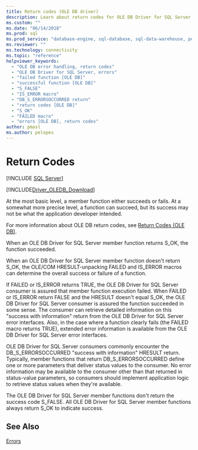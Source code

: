 ```yaml
---
title: Return codes (OLE DB driver)
description: Learn about return codes for OLE DB Driver for SQL Server member functions and how to get more information about results besides success.
ms.custom: ""
ms.date: "06/14/2018"
ms.prod: sql
ms.prod_service: "database-engine, sql-database, sql-data-warehouse, pdw"
ms.reviewer: ""
ms.technology: connectivity
ms.topic: "reference"
helpviewer_keywords: 
  - "OLE DB error handling, return codes"
  - "OLE DB Driver for SQL Server, errors"
  - "failed function [OLE DB]"
  - "successful function [OLE DB]"
  - "S_FALSE"
  - "IS_ERROR macro"
  - "DB_S_ERRORSOCCURRED return"
  - "return codes [OLE DB]"
  - "S_OK"
  - "FAILED macro"
  - "errors [OLE DB], return codes"
author: pmasl
ms.author: pelopes
---
```

# Return Codes
[!INCLUDE [SQL Server](../../../includes/applies-to-version/sql-asdb-asdbmi-asa-pdw.md)]

[!INCLUDE[Driver_OLEDB_Download](../../../includes/driver_oledb_download.md)]

  At the most basic level, a member function either succeeds or fails. At a somewhat more precise level, a function can succeed, but its success may not be what the application developer intended.  
  
 For more information about OLE DB return codes, see [Return Codes (OLE DB)](https://go.microsoft.com/fwlink/?LinkId=101631).  
  
 When an OLE DB Driver for SQL Server member function returns S_OK, the function succeeded.  
  
 When an OLE DB Driver for SQL Server member function doesn't return S_OK, the OLE/COM HRESULT-unpacking FAILED and IS_ERROR macros can determine the overall success or failure of a function.  
  
 If FAILED or IS_ERROR returns TRUE, the OLE DB Driver for SQL Server consumer is assured that member function execution failed. When FAILED or IS_ERROR return FALSE and the HRESULT doesn't equal S_OK, the OLE DB Driver for SQL Server consumer is assured the function succeeded in some sense. The consumer can retrieve detailed information on this "success with information" return from the OLE DB Driver for SQL Server error interfaces. Also, in the case where a function clearly fails (the FAILED macro returns TRUE), extended error information is available from the OLE DB Driver for SQL Server error interfaces.  
  
 OLE DB Driver for SQL Server consumers commonly encounter the DB_S_ERRORSOCCURRED "success with information" HRESULT return. Typically, member functions that return DB_S_ERRORSOCCURRED define one or more parameters that deliver status values to the consumer. No error information may be available to the consumer other than that returned in status-value parameters, so consumers should implement application logic to retrieve status values when they're available.  
  
 The OLE DB Driver for SQL Server member functions don't return the success code S_FALSE. All OLE DB Driver for SQL Server member functions always return S_OK to indicate success.  
  
## See Also  
 [Errors](../../oledb/ole-db-errors/errors.md)  
  
  
